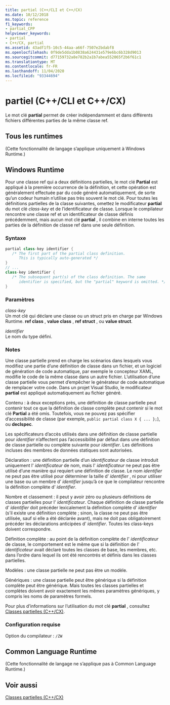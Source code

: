 ```yaml
---
title: partiel (C++/CLI et C++/CX)
ms.date: 10/12/2018
ms.topic: reference
f1_keywords:
- partial_CPP
helpviewer_keywords:
- partial
- C++/CX, partial
ms.assetid: 43adf1f5-10c5-44aa-a66f-7507e2bdabf8
ms.openlocfilehash: 0f9de5dda1b0838a624431e579e6bc6b328d9013
ms.sourcegitcommit: d77159732a8e782b2a1b7abea552065f2b6f61c1
ms.translationtype: MT
ms.contentlocale: fr-FR
ms.lasthandoff: 11/04/2020
ms.locfileid: "93344694"
---
```

# <a name="partial--ccli-and-ccx"></a>partiel (C++/CLI et C++/CX)

Le mot clé **partial** permet de créer indépendamment et dans différents fichiers différentes parties de la même classe ref.

## <a name="all-runtimes"></a>Tous les runtimes

(Cette fonctionnalité de langage s’applique uniquement à Windows Runtime.)

## <a name="windows-runtime"></a>Windows Runtime

Pour une classe ref qui a deux définitions partielles, le mot clé **Partial** est appliqué à la première occurrence de la définition, et cette opération est généralement effectuée par du code généré automatiquement, de sorte qu’un codeur humain n’utilise pas très souvent le mot clé. Pour toutes les définitions partielles de la classe suivantes, omettez le modificateur **partial** du mot clé *class-key* et de l’identificateur de classe. Lorsque le compilateur rencontre une classe ref et un identificateur de classe définis précédemment, mais aucun mot clé **partial** , il combine en interne toutes les parties de la définition de classe ref dans une seule définition.

### <a name="syntax"></a>Syntaxe

```cpp
partial class-key identifier {
   /* The first part of the partial class definition.
      This is typically auto-generated */
}
// ...
class-key identifier {
   /* The subsequent part(s) of the class definition. The same
      identifier is specified, but the "partial" keyword is omitted. */
}
```

### <a name="parameters"></a>Paramètres

*class-key*<br/>
Un mot clé qui déclare une classe ou un struct pris en charge par Windows Runtime. **ref class** , **value class** , **ref struct** , ou **value struct**.

*identifier*<br/>
Le nom du type défini.

### <a name="remarks"></a>Notes

Une classe partielle prend en charge les scénarios dans lesquels vous modifiez une partie d’une définition de classe dans un fichier, et un logiciel de génération de code automatique, par exemple le concepteur XAML, modifie le code de la même classe dans un autre fichier. L’utilisation d’une classe partielle vous permet d’empêcher le générateur de code automatique de remplacer votre code. Dans un projet Visual Studio, le modificateur **partial** est appliqué automatiquement au fichier généré.

Contenu : à deux exceptions près, une définition de classe partielle peut contenir tout ce que la définition de classe complète peut contenir si le mot clé **Partial** a été omis. Toutefois, vous ne pouvez pas spécifier d’accessibilité de classe (par exemple, `public partial class X { ... };`), ou **declspec**.

Les spécificateurs d’accès utilisés dans une définition de classe partielle pour *identifier* n’affectent pas l’accessibilité par défaut dans une définition de classe partielle ou complète suivante pour *identifier*. Les définitions incluses des membres de données statiques sont autorisées.

Déclaration : une définition partielle d’un *identificateur* de classe introduit uniquement l' *identificateur* de nom, mais l' *identificateur* ne peut pas être utilisé d’une manière qui requiert une définition de classe. Le nom *identifier* ne peut pas être utilisé pour déterminer la taille d’ *identifier* , ni pour utiliser une base ou un membre d’ *identifier* jusqu’à ce que le compilateur rencontre la définition complète d’ *identifier*.

Nombre et classement : il peut y avoir zéro ou plusieurs définitions de classes partielles pour l' *identificateur*. Chaque définition de classe partielle d’ *identifier* doit précéder lexicalement la définition complète d’ *identifier* (s’il existe une définition complète ; sinon, la classe ne peut pas être utilisée, sauf si elle a été déclarée avant), mais ne doit pas obligatoirement précéder les déclarations anticipées d’ *identifier*. Toutes les class-keys doivent correspondre.

Définition complète : au point de la définition complète de l' *identificateur* de classe, le comportement est le même que si la définition de l' *identificateur* avait déclaré toutes les classes de base, les membres, etc. dans l’ordre dans lequel ils ont été rencontrés et définis dans les classes partielles.

Modèles : une classe partielle ne peut pas être un modèle.

Génériques : une classe partielle peut être générique si la définition complète peut être générique. Mais toutes les classes partielles et complètes doivent avoir exactement les mêmes paramètres génériques, y compris les noms de paramètres formels.

Pour plus d’informations sur l’utilisation du mot clé **partial** , consultez [Classes partielles (C++/CX)](../cppcx/partial-classes-c-cx.md).

### <a name="requirements"></a>Configuration requise

Option du compilateur : `/ZW`

## <a name="common-language-runtime"></a>Common Language Runtime

(Cette fonctionnalité de langage ne s’applique pas à Common Language Runtime.)

## <a name="see-also"></a>Voir aussi

[Classes partielles (C++/CX)](../cppcx/partial-classes-c-cx.md)
